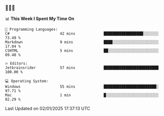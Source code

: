 ### 👋👋👋
<!--START_SECTION:waka-->
📊 **This Week I Spent My Time On** 

```text
💬 Programming Languages: 
C#                       42 mins             ██████████████████░░░░░░░   73.49 % 
Markdown                 9 mins              ████░░░░░░░░░░░░░░░░░░░░░   17.04 % 
CSHTML                   5 mins              ██░░░░░░░░░░░░░░░░░░░░░░░   09.48 % 

🔥 Editors: 
Jetbrainsrider           57 mins             █████████████████████████   100.00 % 

💻 Operating System: 
Windows                  55 mins             ████████████████████████░   97.71 % 
Mac                      1 min               █░░░░░░░░░░░░░░░░░░░░░░░░   02.29 % 
```


 Last Updated on 02/01/2025 17:37:13 UTC
<!--END_SECTION:waka-->

